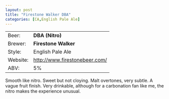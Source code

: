 ```yaml
---
layout: post
title: "Firestone Walker DBA"
categories: [CA,English Pale Ale]
---
```


|         |                                 |
|---------|---------------------------------|
| Beer:    | __DBA (Nitro)__                 |
| Brewer:  | __Firestone Walker__            |
| Style:   | English Pale Ale                |
| Website: | <http://www.firestonebeer.com/> |
| ABV:     | 5%                              |

Smooth like nitro. Sweet but not cloying. Malt overtones, very subtle. A vague fruit finish. Very drinkable, although for a carbonation fan like me, the nitro makes the experience unusual.
